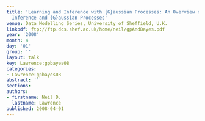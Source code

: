 ```yaml
---
title: 'Learning and Inference with {G}aussian Processes: An Overview of {B}ayesian
  Inference and {G}aussian Processes'
venue: Data Modelling Series, University of Sheffield, U.K.
linkpdf: ftp://ftp.dcs.shef.ac.uk/home/neil/gpAndBayes.pdf
year: '2008'
month: 4
day: '01'
group: ''
layout: talk
key: Lawrence:gpbayes08
categories:
- Lawrence:gpbayes08
abstract: ''
sections: 
authors:
- firstname: Neil D.
  lastname: Lawrence
published: 2008-04-01
---
```

